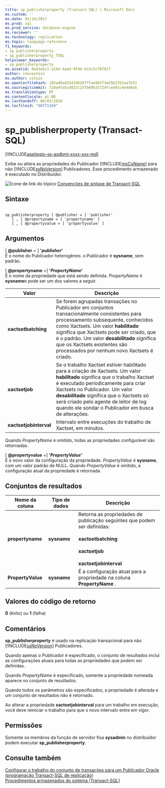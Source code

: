 ```yaml
---
title: sp_publisherproperty (Transact-SQL) | Microsoft Docs
ms.custom: ''
ms.date: 03/14/2017
ms.prod: sql
ms.prod_service: database-engine
ms.reviewer: ''
ms.technology: replication
ms.topic: language-reference
f1_keywords:
- sp_publisherproperty
- sp_publisherproperty_TSQL
helpviewer_keywords:
- sp_publisherproperty
ms.assetid: 0ed1ebc1-a1bd-4aed-9f46-615c5cf07827
author: stevestein
ms.author: sstein
ms.openlocfilehash: 185ad0ad33419b20fffae9bff3e5562761ea7b31
ms.sourcegitcommit: 728a4fa5a3022c237b68b31724fce441c4e4d0ab
ms.translationtype: MT
ms.contentlocale: pt-BR
ms.lasthandoff: 08/03/2019
ms.locfileid: "68771169"
---
```

# <a name="sp_publisherproperty-transact-sql"></a>sp_publisherproperty (Transact-SQL)
[!INCLUDE[appliesto-ss-asdbmi-xxxx-xxx-md](../../includes/appliesto-ss-asdbmi-xxxx-xxx-md.md)]

  Exibe ou altera as propriedades do Publicador [!INCLUDE[msCoName](../../includes/msconame-md.md)] para não [!INCLUDE[ssNoVersion](../../includes/ssnoversion-md.md)] Publicadores. Esse procedimento armazenado é executado no Distribuidor.  
  
 ![Ícone de link do tópico](../../database-engine/configure-windows/media/topic-link.gif "Ícone de link do tópico") [Convenções de sintaxe de Transact-SQL](../../t-sql/language-elements/transact-sql-syntax-conventions-transact-sql.md)  
  
## <a name="syntax"></a>Sintaxe  
  
```  
  
sp_publisherproperty [ @publisher = ] 'publisher'   
   [ , [ @propertyname = ] 'propertyname' ]   
   [ , [ @propertyvalue = ] 'propertyvalue' ]  
```  
  
## <a name="arguments"></a>Argumentos  
 [ **@publisher** = ] **'***publisher***'**  
 É o nome do Publicador heterogêneo. o Publicador é **sysname**, sem padrão.  
  
 [ **@propertyname** =] **'***PropertyName***'**  
 É o nome da propriedade que está sendo definida. *PropertyName* é **sysname**e pode ser um dos valores a seguir.  
  
|Valor|Descrição|  
|-----------|-----------------|  
|**xactsetbatching**|Se forem agrupadas transações no Publicador em conjuntos transacionalmente consistentes para processamento subsequente, conhecidos como Xactsets. Um valor **habilitado** significa que Xactsets pode ser criado, que é o padrão. Um valor **desabilitado** significa que os Xactsets existentes são processados por nenhum novo Xactsets é criado.|  
|**xactsetjob**|Se o trabalho Xactset estiver habilitado para a criação de Xactsets. Um valor **habilitado** significa que o trabalho Xactset é executado periodicamente para criar Xactsets no Publicador. Um valor **desabilitado** significa que o Xactsets só será criado pelo agente de leitor de log quando ele sondar o Publicador em busca de alterações.|  
|**xactsetjobinterval**|Intervalo entre execuções do trabalho de Xactset, em minutos.|  
  
 Quando *PropertyName* é omitido, todas as propriedades configurável são retornadas.  
  
 [ **@propertyvalue** =] **'***PropertyValue***'**  
 É o novo valor da configuração da propriedade. *PropertyValue* é **sysname**, com um valor padrão de NULL. Quando *PropertyValue* é omitido, a configuração atual da propriedade é retornada.  
  
## <a name="result-sets"></a>Conjuntos de resultados  
  
|Nome da coluna|Tipo de dados|Descrição|  
|-----------------|---------------|-----------------|  
|**propertyname**|**sysname**|Retorna as propriedades de publicação seguintes que podem ser definidas:<br /><br /> **xactsetbatching**<br /><br /> **xactsetjob**<br /><br /> **xactsetjobinterval**|  
|**PropertyValue**|**sysname**|É a configuração atual para a propriedade na coluna **PropertyName** .|  
  
## <a name="return-code-values"></a>Valores do código de retorno  
 **0** (êxito) ou **1** (falha)  
  
## <a name="remarks"></a>Comentários  
 **sp_publisherproperty** é usado na replicação transacional para não [!INCLUDE[ssNoVersion](../../includes/ssnoversion-md.md)] Publicadores.  
  
 Quando apenas o Publicador é especificado, o conjunto de resultados inclui as configurações atuais para todas as propriedades que podem ser definidas.  
  
 Quando *PropertyName* é especificado, somente a propriedade nomeada aparece no conjunto de resultados.  
  
 Quando todos os parâmetros são especificados, a propriedade é alterada e um conjunto de resultados não é retornado.  
  
 Ao alterar a propriedade **xactsetjobinterval** para um trabalho em execução, você deve reiniciar o trabalho para que o novo intervalo entre em vigor.  
  
## <a name="permissions"></a>Permissões  
 Somente os membros da função de servidor fixa **sysadmin** no distribuidor podem executar **sp_publisherproperty**.  
  
## <a name="see-also"></a>Consulte também  
 [Configurar o trabalho do conjunto de transações para um Publicador Oracle &#40;programação Transact-SQL de replicação&#41;](../../relational-databases/replication/administration/configure-the-transaction-set-job-for-an-oracle-publisher.md)   
 [Procedimentos armazenados do sistema &#40;Transact-SQL&#41;](../../relational-databases/system-stored-procedures/system-stored-procedures-transact-sql.md)  
  
  
